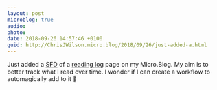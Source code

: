 ```yaml
---
layout: post
microblog: true
audio: 
photo: 
date: 2018-09-26 14:57:46 +0100
guid: http://ChrisJWilson.micro.blog/2018/09/26/just-added-a.html
---
```

Just added a [SFD](https://www.brainpickings.org/2013/11/22/bird-by-bird-anne-lamott/) of a [reading log](http://chrisjwilson.me/reading-log/) page on my Micro.Blog. My aim is to better track what I read over time. I wonder if I can create a workflow to automagically add to it 🤔
